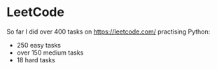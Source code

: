 # LeetCode
So far I did over 400 tasks on https://leetcode.com/ practising Python:
- 250 easy tasks
- over 150 medium tasks
- 18 hard tasks
